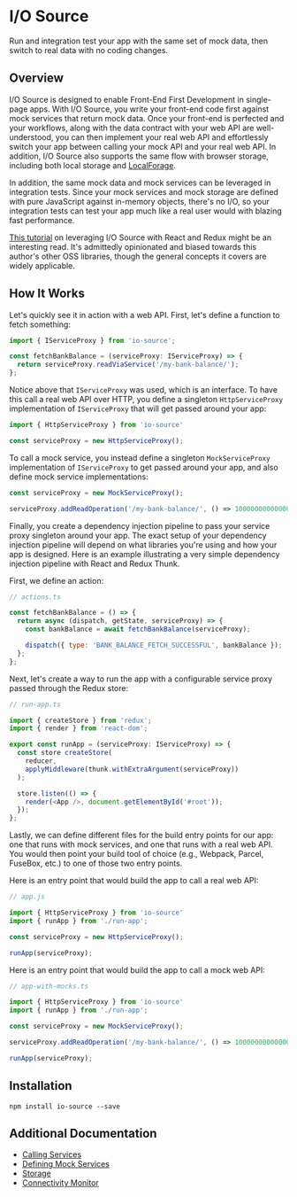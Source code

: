 # I/O Source

Run and integration test your app with the same set of mock data, then switch to real data with no coding changes.

## Overview

I/O Source is designed to enable Front-End First Development in single-page apps. With I/O Source, you write your front-end code first against mock services that return mock data. Once your front-end is perfected and your workflows, along with the data contract with your web API are well-understood, you can then implement your real web API and effortlessly switch your app between calling your mock API and your real web API. In addition, I/O Source also supports the same flow with browser storage, including both local storage and [LocalForage](https://github.com/localForage/localForage).

In addition, the same mock data and mock services can be leveraged in integration tests. Since your mock services and mock storage are defined with pure JavaScript against in-memory objects, there's no I/O, so your integration tests can test your app much like a real user would with blazing fast performance.

[This tutorial](https://github.com/bencompton/frontend-first-development-tutorial) on leveraging I/O Source with React and Redux might be an interesting read. It's admittedly opinionated and biased towards this author's other OSS libraries, though the general concepts it covers are widely applicable.

 ## How It Works

Let's quickly see it in action with a web API. First, let's define a function to fetch something:

```javascript
import { IServiceProxy } from 'io-source';

const fetchBankBalance = (serviceProxy: IServiceProxy) => {
  return serviceProxy.readViaService('/my-bank-balance/');
};
```

Notice above that `IServiceProxy` was used, which is an interface. To have this call a real web API over HTTP, you define a singleton `HttpServiceProxy` implementation of `IServiceProxy` that will get passed around your app:

```javascript
import { HttpServiceProxy } from 'io-source'

const serviceProxy = new HttpServiceProxy();
```

To call a mock service, you instead define a singleton `MockServiceProxy` implementation of `IServiceProxy` to get passed around your app, and also define mock service implementations:

```javascript
const serviceProxy = new MockServiceProxy();

serviceProxy.addReadOperation('/my-bank-balance/', () => 10000000000000000);
```

Finally, you create a dependency injection pipeline to pass your service proxy singleton around your app. The exact setup of your dependency injection pipeline will depend on what libraries you're using and how your app is designed. Here is an example illustrating a very simple dependency injection pipeline with React and Redux Thunk.

First, we define an action:

```javascript
// actions.ts

const fetchBankBalance = () => {
  return async (dispatch, getState, serviceProxy) => {
    const bankBalance = await fetchBankBalance(serviceProxy);

    dispatch({ type: 'BANK_BALANCE_FETCH_SUCCESSFUL', bankBalance });
  };
};
```

Next, let's create a way to run the app with a configurable service proxy passed through the Redux store:

```javascript
// run-app.ts

import { createStore } from 'redux';
import { render } from 'react-dom';

export const runApp = (serviceProxy: IServiceProxy) => {
  const store createStore(
    reducer,
    applyMiddleware(thunk.withExtraArgument(serviceProxy))
  );

  store.listen(() => {
    render(<App />, document.getElementById('#root'));
  });
};
```

Lastly, we can define different files for the build entry points for our app: one that runs with mock services, and one that runs with a real web API. You would then point your build tool of choice (e.g., Webpack, Parcel, FuseBox, etc.) to one of those two entry points.

Here is an entry point that would build the app to call a real web API:

```javascript
// app.js

import { HttpServiceProxy } from 'io-source'
import { runApp } from './run-app';

const serviceProxy = new HttpServiceProxy();

runApp(serviceProxy);

```

Here is an entry point that would build the app to call a mock web API:

```javascript
// app-with-mocks.ts

import { HttpServiceProxy } from 'io-source'
import { runApp } from './run-app';

const serviceProxy = new MockServiceProxy();

serviceProxy.addReadOperation('/my-bank-balance/', () => 10000000000000000);

runApp(serviceProxy);
```

## Installation

```
npm install io-source --save
```

## Additional Documentation

* [Calling Services](./docs/calling-services.md)
* [Defining Mock Services](./docs/defining-mock-services.md)
* [Storage](./docs/storage.md)
* [Connectivity Monitor](./docs/connectivity-monitor.md)
